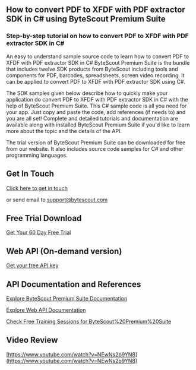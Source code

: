## How to convert PDF to XFDF with PDF extractor SDK in C# using ByteScout Premium Suite

### Step-by-step tutorial on how to convert PDF to XFDF with PDF extractor SDK in C#

An easy to understand sample source code to learn how to convert PDF to XFDF with PDF extractor SDK in C# ByteScout Premium Suite is the bundle that includes twelve SDK products from ByteScout including tools and components for PDF, barcodes, spreadsheets, screen video recording. It can be applied to convert PDF to XFDF with PDF extractor SDK using C#.

The SDK samples given below describe how to quickly make your application do convert PDF to XFDF with PDF extractor SDK in C# with the help of ByteScout Premium Suite. This C# sample code is all you need for your app. Just copy and paste the code, add references (if needs to) and you are all set! Complete and detailed tutorials and documentation are available along with installed ByteScout Premium Suite if you'd like to learn more about the topic and the details of the API.

The trial version of ByteScout Premium Suite can be downloaded for free from our website. It also includes source code samples for C# and other programming languages.

## Get In Touch

[Click here to get in touch](https://bytescout.zendesk.com/hc/en-us/requests/new?subject=ByteScout%20Premium%20Suite%20Question)

or send email to [support@bytescout.com](mailto:support@bytescout.com?subject=ByteScout%20Premium%20Suite%20Question) 

## Free Trial Download

[Get Your 60 Day Free Trial](https://bytescout.com/download/web-installer?utm_source=github-readme)

## Web API (On-demand version)

[Get your free API key](https://pdf.co/documentation/api?utm_source=github-readme)

## API Documentation and References

[Explore ByteScout Premium Suite Documentation](https://bytescout.com/documentation/index.html?utm_source=github-readme)

[Explore Web API Documentation](https://pdf.co/documentation/api?utm_source=github-readme)

[Check Free Training Sessions for ByteScout%20Premium%20Suite](https://academy.bytescout.com/)

## Video Review

[https://www.youtube.com/watch?v=NEwNs2b9YN8](https://www.youtube.com/watch?v=NEwNs2b9YN8)